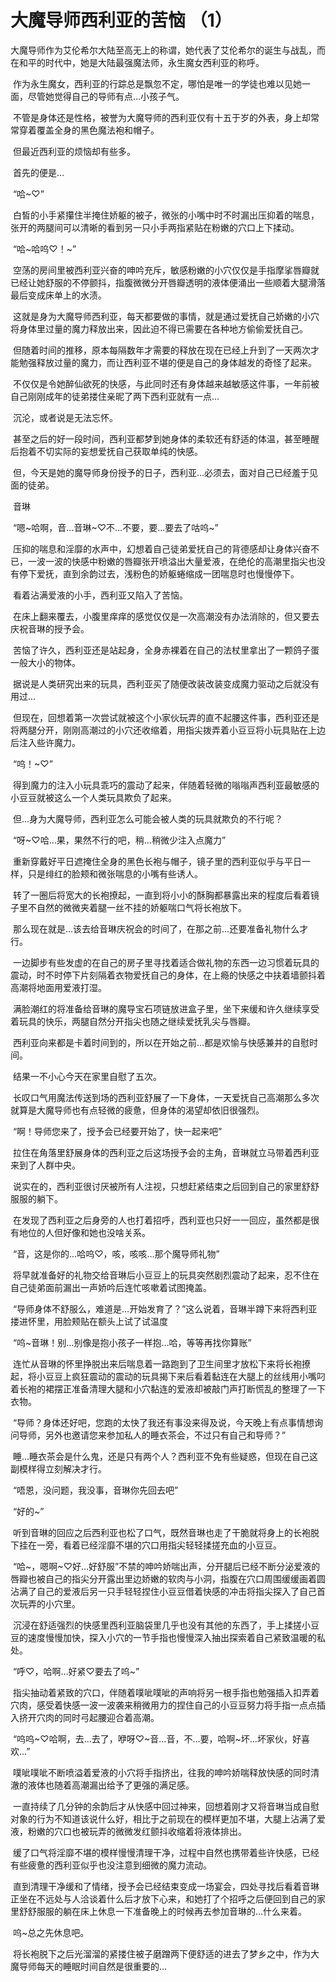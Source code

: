 # 大魔导师西利亚的苦恼 （1）

大魔导师作为艾伦希尔大陆至高无上的称谓，她代表了艾伦希尔的诞生与战乱，而在和平的时代中，她是大陆最强魔法师，永生魔女西利亚的称呼。

 作为永生魔女，西利亚的行踪总是飘忽不定，哪怕是唯一的学徒也难以见她一面，尽管她觉得自己的导师有点…小孩子气。

 不管是身体还是性格，被誉为大魔导师的西利亚仅有十五于岁的外表，身上却常常穿着覆盖全身的黑色魔法袍和帽子。

 但最近西利亚的烦恼却有些多。

 首先的便是…

 “哈~♡”

 白皙的小手紧攥住半掩住娇躯的被子，微张的小嘴中时不时漏出压抑着的喘息，张开的两腿间可以清晰的看到另一只小手两指紧贴在粉嫩的穴口上下揉动。

 “哈~哈呜♡！~”

 空荡的房间里被西利亚兴奋的呻吟充斥，敏感粉嫩的小穴仅仅是手指摩挲唇瓣就已经让她舒服的不停颤抖，指腹微微分开唇瓣透明的液体便涌出一些顺着大腿滑落最后变成床单上的水渍。

 这就是身为大魔导师西利亚，每天都要做的事情，就是通过爱抚自己娇嫩的小穴将身体里过量的魔力释放出来，因此迫不得已需要在各种地方偷偷爱抚自己。

 但随着时间的推移，原本每隔数年才需要的释放在现在已经上升到了一天两次才能勉强释放过量的魔力，而让西利亚不堪的便是自己的身体越发的奇怪了起来。

 不仅仅是令她醉仙欲死的快感，与此同时还有身体越来越敏感这件事，一年前被自己刚刚成年的徒弟搂住亲昵了两下西利亚就有一点…

 沉沦，或者说是无法忘怀。

 甚至之后的好一段时间，西利亚都梦到她身体的柔软还有舒适的体温，甚至睡醒后抱着不切实际的妄想爱抚自己获取单纯的快感。

 但，今天是她的魔导师身份授予的日子，西利亚…必须去，面对自己已经羞于见面的徒弟。

 音琳

 “嗯~哈啊，音…音琳~♡不…不要，要…要去了咕呜~”

 压抑的喘息和淫靡的水声中，幻想着自己徒弟爱抚自己的背德感却让身体兴奋不已，一波一波的快感中粉嫩的唇瓣张开喷溢出大量爱液，在绝伦的高潮里指尖也没有停下爱抚，直到余韵过去，浅粉色的娇躯蜷缩成一团喘息时也慢慢停下。

 看着沾满爱液的小手，西利亚又陷入了苦恼。

 在床上翻来覆去，小腹里痒痒的感觉仅仅是一次高潮没有办法消除的，但又要去庆祝音琳的授予会。

 苦恼了许久，西利亚还是站起身，全身赤裸着在自己的法杖里拿出了一颗鸽子蛋一般大小的物体。

 据说是人类研究出来的玩具，西利亚买了随便改装改装变成魔力驱动之后就没有用过…

 但现在，回想着第一次尝试就被这个小家伙玩弄的直不起腰这件事，西利亚还是将两腿分开，刚刚高潮过的小穴还收缩着，用指尖拨弄着小豆豆将小玩具贴在上边后注入些许魔力。

 “呜！~♡”

 得到魔力的注入小玩具乖巧的震动了起来，伴随着轻微的嗡嗡声西利亚最敏感的小豆豆就被这么一个人类玩具欺负了起来。

 但…身为大魔导师，西利亚怎么可能会被人类的玩具就欺负的不行呢？

 “呀~♡哈…果，果然不行的吧，稍…稍微少注入点魔力”

 重新穿戴好平日遮掩住全身的黑色长袍与帽子，镜子里的西利亚似乎与平日一样，只是绯红的脸颊和微张喘息的小嘴有些诱人。

 转了一圈后将宽大的长袍撩起，一直到将小小的酥胸都暴露出来的程度后看着镜子里不自然的微微夹着腿一丝不挂的娇躯喘口气将长袍放下。

 那么现在就是…该去给音琳庆祝会的时间了，在那之前…还要准备礼物什么才行。

 一边脚步有些发虚的在自己的房子里寻找着适合做礼物的东西一边习惯着玩具的震动，时不时停下片刻隔着衣物爱抚自己的身体，在上瘾的快感之中扶着墙颤抖着高潮将地面用爱液打湿。

 满脸潮红的将准备给音琳的魔导宝石项链放进盒子里，坐下来缓和许久继续享受着玩具的快乐，两腿自然分开指尖也随之继续爱抚乳尖与唇瓣。

 西利亚向来都是卡着时间到的，所以在开始之前…都是欢愉与快感兼并的自慰时间。

 结果一不小心今天在家里自慰了五次。

 长叹口气用魔法传送到场的西利亚舒展了一下身体，一天爱抚自己高潮那么多次就算是大魔导师也有点轻微的疲惫，但身体的渴望却依旧很强烈。

 “啊！导师您来了，授予会已经要开始了，快一起来吧”

 拉住在角落里舒展身体的西利亚之后这场授予会的主角，音琳就立马带着西利亚来到了人群中央。

 说实在的，西利亚很讨厌被所有人注视，只想赶紧结束之后回到自己的家里舒舒服服的躺下。

 在发现了西利亚之后身旁的人也打着招呼，西利亚也只好一一回应，虽然都是很有地位的人但好像和她也没啥关系。

 “音，这是你的…哈呜♡，咳，咳咳…那个魔导师礼物”

 将早就准备好的礼物交给音琳后小豆豆上的玩具突然剧烈震动了起来，忍不住在自己徒弟面前漏出一声娇吟后连忙咳嗽着试图掩盖。

 “导师身体不舒服么，难道是…开始发育了？”这么说着，音琳半蹲下来将西利亚搂进怀里，用脸颊贴在额头上试了试温度

 “呜~音琳！别…别像是抱小孩子一样抱…哈，等等再找你算账”

 连忙从音琳的怀里挣脱出来后喘息着一路跑到了卫生间里才放松下来将长袍撩起，将小豆豆上疯狂震动的震动的玩具揭下来后看着黏连在大腿上的丝线用小嘴叼着长袍的裙摆正准备清理大腿和小穴黏连的爱液却被敲门声打断慌乱的整理了一下衣物。

 “导师？身体还好吧，您跑的太快了我还有事没来得及说，今天晚上有点事情想询问导师，另外也邀请您来参加私人的睡衣茶会，不过只有自己和导师？”

 睡…睡衣茶会是什么鬼，还是只有两个人？西利亚不免有些疑惑，但现在自己这副模样得立刻解决才行。

 “唔恩，没问题，我没事，音琳你先回去吧”

 “好的~”

 听到音琳的回应之后西利亚也松了口气，既然音琳也走了干脆就将身上的长袍脱下挂在一旁，看着已经淫靡不堪的穴口用指尖轻轻揉搓充血的小豆豆。

 “哈~，嗯啊~♡好…好舒服”不禁的呻吟娇喘出声，分开腿后已经不断分泌爱液的唇瓣也被自己的指尖分开露出里边娇嫩的软肉与小洞，指腹在穴口周围缓缓画着圆沾满了自己的爱液后另一只手轻轻捏住小豆豆借着快感的冲击将指尖探入了自己首次玩弄的小穴里。

 沉浸在舒适强烈的快感里西利亚脑袋里几乎也没有其他的东西了，手上揉搓小豆豆的速度慢慢加快，探入小穴的一节手指也慢慢深入抽出探索着自己紧致温暖的私处。

 “呼♡，哈啊…好紧♡要去了呜~”

 指尖抽动着紧致的穴口，伴随着噗呲噗呲的声响将另一根手指也勉强插入扣弄着穴肉，感受着快感一波一波袭来稍微用力的捏住自己的小豆豆努力将手指一点点插入挤开穴肉的同时弓起腰迎合着高潮。

 “呜呜~♡哈啊，去…去了，咿呀♡~音…音，不…要，哈啊~坏…坏家伙，好喜欢…”

 噗呲噗呲不断喷溢着爱液的小穴将手指挤出，往我的呻吟娇喘释放快感的同时清澈的液体也随着高潮漏出给予了更强的满足感。

 一直持续了几分钟的余韵后才从快感中回过神来，回想着刚才又将音琳当成自慰对象的行为不知道该说什么好，相比于之前现在的模样更加不堪，大腿上沾满了爱液，粉嫩的穴口也被玩弄的微微发红颤抖收缩着将液体排出。

 缓了口气将淫靡不堪的模样慢慢清理干净，过程中自然也携带着些许快感，已经有些疲惫的西利亚似乎也没注意到细微的魔力流动。

 直到清理干净缓和了情绪，授予会已经结束变成一场宴会，四处寻找后看着音琳正坐在不远处与人洽谈着什么后才放下心来，和她打了个招呼之后便回到自己的家里舒舒服服的躺在床上休息一下准备晚上的时候再去参加音琳的…什么来着。

 呜~总之先休息吧。

 将长袍脱下之后光溜溜的紧搂住被子磨蹭两下便舒适的进去了梦乡之中，作为大魔导师每天的睡眠时间自然是很重要的…

